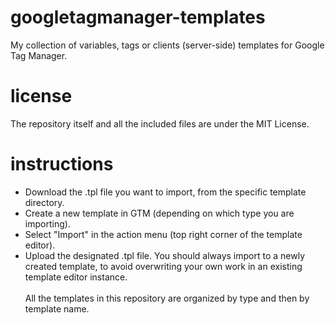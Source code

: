# googletagmanager-templates
My collection of variables, tags or clients (server-side) templates for Google Tag Manager.

# license
The repository itself and all the included files are under the MIT License.

# instructions
- Download the .tpl file you want to import, from the specific template directory.
- Create a new template in GTM (depending on which type you are importing).
- Select "Import" in the action menu (top right corner of the template editor).
- Upload the designated .tpl file.
You should always import to a newly created template, to avoid overwriting your own work in an existing template editor instance.<br><br>
All the templates in this repository are organized by type and then by template name.
